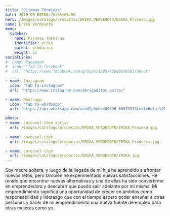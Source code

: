 ```yaml
---
title: "Pijamas Térmicas"
date: 2020-06-08T06:20:55+06:00
hero: /images/catalogo/productos/ERIKA_VERDESOTO/ERIKA_Proceso.jpg
name: Erika Verdesoto
menu:
  sidebar:
    name: Pijamas Térmicas
    identifier: erika
    parent: productos
    weight: 51
socialLinks:
#- name: Facebook
#  icon: "fab fa-facebook"
#  url: "https://www.facebook.com/groups/1280745508679561/about"
  
- name: Instagram
  icon: "fab fa-instagram"
  url: "https://www.instagram.com/abrigaditos_quito/"

- name: Whatsapp
  icon: "fab fa-whatsapp"
  url: "https://api.whatsapp.com/send?phone=59396 0052937&text=Hola!%20quiero%20apoyar%20tu%20emprendimiento"

photo:
- name: carousel-item active
  url: /images/catalogo/productos/ERIKA_VERDESOTO/ERIKA_Proceso.jpg
  
- name: carousel-item
  url: /images/catalogo/productos/ERIKA_VERDESOTO/ERIKA_Producto.jpg

- name: carousel-item
  url: /images/catalogo/productos/ERIKA_VERDESOTO/ERIKA.jpg
---
```


Soy madre soltera, y luego de la llegada de mi hija he aprendido a afrontar nuevos retos, pero
también he experimentado nuevas satisfacciones. He tenido que encontrar nuevas alternativas y
una de ellas ha sido convertirme en emprendedora y descubrir que puedo salir adelante por mí
misma. Mi emprendimiento significa una oportunidad de crecer en ámbitos como responsabilidad
y liderazgo que con el tiempo espero poder enseñar a otras personas y hacer de mi
emprendimiento una nueva fuente de empleo para otras mujeres como yo.